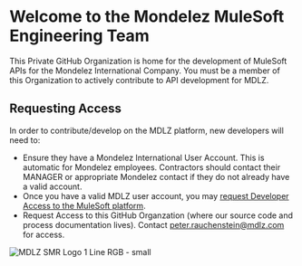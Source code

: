 # Welcome to the Mondelez MuleSoft Engineering Team

This Private GitHub Organization is home for the development of MuleSoft APIs for the Mondelez International Company.  You must be a member of this Organization to actively contribute to API development for MDLZ.

## Requesting Access

In order to contribute/develop on the MDLZ platform, new developers will need to:

- Ensure they have a Mondelez International User Account.  This is automatic for Mondelez employees.  Contractors should contact their MANAGER or appropriate Mondelez contact if they do not already have a valid account.
- Once you have a valid MDLZ user account, you may [request Developer Access to the MuleSoft platform](https://github.com/mondelez-mulesoft-eng/.github/blob/main/docs/mule-idam.md).
- Request Access to this GitHub Organzation (where our source code and process documentation lives).  Contact [peter.rauchenstein@mdlz.com](mailto:peter.rauchenstein@mdlz.com) for access.

![MDLZ SMR Logo 1 Line RGB - small](https://user-images.githubusercontent.com/19505714/199586127-c81c1cfa-94d0-4c66-a975-5652ac1e4aca.png)
